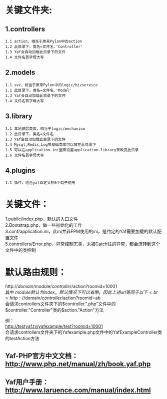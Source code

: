 关键文件夹:
=====
  1.controllers
  ---
    1.1 action，相当于原来Pylon中的action
    1.2 此目录下，类名=文件名.'Controller'
    1.3 Yaf会自动加载此目录下的文件
    1.4 文件名首字母大写
  2.models
  ---
    1.1 svc，相当于原来Pylon中的logic/bizservice
    1.1 此目录下，类名=文件名.'Model'
    1.3 Yaf会自动加载此目录下的文件
    1.4 文件名首字母大写
  3.library
  ---
    1.1 本地底层类库，相当于logic/mechanism
    1.2 此目录下，类名=文件名
    1.3 Yaf会自动加载此目录下的文件
    1.4 Mysql,Redis,Log等基础类库可以放在此目录下
    1.5 可以在application.ini里面设置application.library来改变此目录
    1.6 文件名首字母大写
  4.plugins
  ---
    1.1 插件，结合yaf自定义的6个勾子使用

关键文件：
=====
  1.public/index.php，默认的入口文件<br>
  2.Bootstrap.php，做一些初始化的工作<br>
  3.conf/application.ini，此ini并非FPM使用的ini，是约定的Yaf需要加载的默认配置文件<br>
  5.controllers/Error.php，异常控制志类，未被Catch住的异常，都会流转到这个文件中的类控制<br>

默认路由规则：
=====
  http://$domain/$module/$controller/$action?roomid=10001<br>
  其中 $module 默认为index，默认情况下可以省略，因此上述url等同于以下<br>
  http://$domain/$controller/$action?roomid=ab<br>
  会请求controllers文件夹下的$controller.".php"文件中的$controller."Controller"类的$action."Action"方法<br>

  例：<br>
  http://testyaf.tv/yafexample/test?roomid=10001<br>
  会请求controllers文件夹下的Yafexample.php文件中的YafExampleController类的testAction方法<br>


Yaf-PHP官方中文文档： http://www.php.net/manual/zh/book.yaf.php
---
Yaf用户手册： http://www.laruence.com/manual/index.html
---
